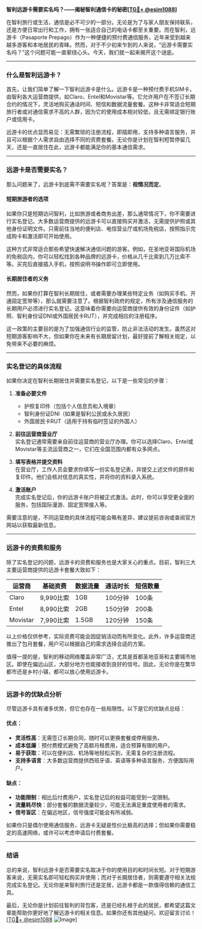 **智利远游卡需要实名吗？——揭秘智利通信卡的秘密[[TG💪+ @esim1088](https://t.me/s/esim1088)]**

在智利旅行或生活，通信是必不可少的一部分。无论是为了与家人朋友保持联系，还是方便日常出行和工作，拥有一张适合自己的电话卡都至关重要。而在智利，远游卡（Pasaporte Prepago）作为一种便捷的预付费通信服务，近年来受到越来越多游客和本地居民的青睐。然而，对于不少初来乍到的人来说，“远游卡需要实名吗？”这个问题可能一直萦绕心头。今天，我们就一起来揭开这个谜底。

---

### **什么是智利远游卡？**

首先，让我们简单了解一下智利远游卡是什么。远游卡是一种预付费手机SIM卡，由智利各大运营商提供，如Claro、Entel和Movistar等。它允许用户在不签订长期合约的情况下，灵活地购买通话时间、短信和数据流量套餐。这种卡非常适合短期旅行者或对通信需求不高的人群，因为它的使用成本相对较低，且无需绑定银行账户或信用卡。

远游卡的优点显而易见：无需繁琐的注册流程，即插即用，支持多种语言服务，并且可以根据个人需求自由选择不同的资费套餐。无论你是计划在智利短暂停留几天，还是一直居住在此，远游卡都能满足你的基本通信需求。

---

### **远游卡是否需要实名？**

那么问题来了，远游卡到底需不需要实名呢？答案是：**视情况而定**。

#### **短期旅游者的选项**
如果你只是短期访问智利，比如旅游或者商务出差，那么通常情况下，你不需要进行实名登记。大多数运营商提供的远游卡可以直接购买并激活，无需提供护照或其他身份证明文件。只需前往当地的便利店、电信营业厅或机场免税店，按照指示完成购卡和激活即可开始使用。

这种方式非常适合那些希望快速解决通信问题的游客。例如，在圣地亚哥国际机场的免税店内，你可以轻松找到各种品牌的远游卡，价格从几千比索到几万比索不等。买完后直接插入手机，按照说明书操作即可立即使用。

#### **长期居住者的义务**
然而，如果你打算在智利长期居住，或者需要办理某些特定业务（如购买手机、开通固定宽带等），那么就需要注意了。根据智利政府的规定，所有涉及通信服务的长期用户必须进行实名登记。这意味着你需要向运营商提供有效的身份证件（如护照、智利身份证DNI或外国居民卡RUT），并完成相应的注册程序。

这一政策的主要目的是为了加强通信行业的监管，防止非法活动的发生。虽然这对短期游客影响不大，但如果你在未来有长期居留计划，最好提前了解相关规定，以免带来不必要的麻烦。

---

### **实名登记的具体流程**

如果你决定在智利长期居住并需要实名登记，以下是一些常见的步骤：

1. **准备必要文件**  
   - 护照复印件（包括个人信息页和入境章）  
   - 智利身份证DNI（如果是智利公民或永久居民）  
   - 外国居民卡RUT（适用于持有临时签证的外国人）  

2. **前往运营商营业厅**  
   实名登记通常需要亲自前往运营商的营业厅办理。你可以选择Claro、Entel或Movistar等主流运营商之一，它们在全国范围内都有众多网点。

3. **填写表格并提交资料**  
   在营业厅，工作人员会要求你填写一份实名登记表，并提交上述文件的原件和复印件。他们会核对信息的真实性，并将你的资料录入系统。

4. **激活账户**  
   完成实名登记后，你的远游卡账户将被正式激活。此时，你可以享受更全面的服务，包括国际漫游、固定宽带接入等。

需要注意的是，不同运营商的具体流程可能会略有差异，建议提前咨询或查阅官方网站以获取最新信息。

---

### **远游卡的资费和服务**

除了实名登记的问题，远游卡的资费和服务也是大家关心的重点。目前，智利三大主要运营商提供的远游卡套餐大致如下：

| **运营商** | **基础资费** | **数据流量** | **通话时长** | **短信数量** |
|-------------|--------------|---------------|---------------|---------------|
| Claro       | 9,990比索    | 1GB           | 100分钟       | 100条         |
| Entel       | 8,990比索    | 2GB           | 150分钟       | 200条         |
| Movistar    | 7,990比索    | 1.5GB         | 120分钟       | 150条         |

以上价格仅供参考，实际资费可能会因促销活动而有所变化。此外，许多运营商还推出了包月套餐，用户可以根据自己的需求选择合适的方案。

值得一提的是，智利的移动网络覆盖非常广泛，尤其是首都圣地亚哥和主要城市地区。即使在偏远山区，大部分地方也能接收到良好的信号。因此，无论你是在繁华都市还是乡村小镇，都可以放心使用远游卡。

---

### **远游卡的优缺点分析**

尽管远游卡具有诸多优势，但它也存在一些局限性。以下是它的优缺点总结：

#### **优点：**
- **灵活性高**：无需签订长期合同，随时可以更换套餐或停用服务。  
- **成本低廉**：预付费模式避免了高额月租费用，适合预算有限的用户。  
- **易于获取**：可以在便利店、机场等地轻松买到，无需复杂的注册流程。  
- **支持多语言**：大多数运营商提供西班牙语、英语等多种语言服务，方便国际用户。

#### **缺点：**
- **功能限制**：相比后付费用户，实名登记后的权益可能受到一定限制。  
- **流量耗尽快**：部分套餐的数据流量较少，可能无法满足重度使用者的需求。  
- **信号盲区**：在偏远地区，信号强度可能会有所减弱。

如果你只是偶尔使用通信服务，远游卡无疑是性价比极高的选择；但如果你需要稳定的高速网络，或许可以考虑申请后付费套餐。

---

### **结语**

总的来说，智利远游卡是否需要实名取决于你的使用目的和时间长短。对于短期游客来说，无需实名即可轻松购买并使用；而对于长期居住者，则需要遵守相关法规完成实名登记。无论你是来智利旅行还是定居，远游卡都是一款值得信赖的通信工具。

最后，无论你是计划前往智利的背包客，还是已经扎根于此的居民，都希望这篇文章能帮助你更好地了解远游卡的相关信息。如果你还有其他疑问，欢迎留言讨论！[[TG💪+ @esim1088](https://t.me/s/esim1088) ![Image](https://i.postimg.cc/4NQfJmqS/Snipaste-2025-05-13-00-14-12.png)]